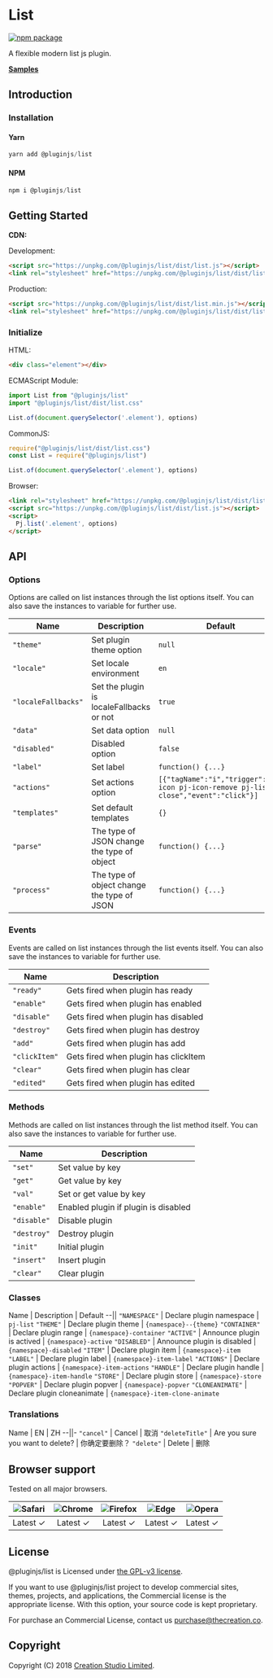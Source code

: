 # List

[![npm package](https://img.shields.io/npm/v/@pluginjs/list.svg)](https://www.npmjs.com/package/@pluginjs/list)

A flexible modern list js plugin.

**[Samples](https://codesandbox.io/s/github/pluginjs/pluginjs/tree/master/modules/list/samples)**

## Introduction

### Installation

#### Yarn

```javascript
yarn add @pluginjs/list
```

#### NPM

```javascript
npm i @pluginjs/list
```

## Getting Started

**CDN:**

Development:

```html
<script src="https://unpkg.com/@pluginjs/list/dist/list.js"></script>
<link rel="stylesheet" href="https://unpkg.com/@pluginjs/list/dist/list.css">
```

Production:

```html
<script src="https://unpkg.com/@pluginjs/list/dist/list.min.js"></script>
<link rel="stylesheet" href="https://unpkg.com/@pluginjs/list/dist/list.min.css">
```

### Initialize

HTML:

```html
<div class="element"></div>
```

ECMAScript Module:

```javascript
import List from "@pluginjs/list"
import "@pluginjs/list/dist/list.css"

List.of(document.querySelector('.element'), options)
```

CommonJS:

```javascript
require("@pluginjs/list/dist/list.css")
const List = require("@pluginjs/list")

List.of(document.querySelector('.element'), options)
```

Browser:

```html
<link rel="stylesheet" href="https://unpkg.com/@pluginjs/list/dist/list.css">
<script src="https://unpkg.com/@pluginjs/list/dist/list.js"></script>
<script>
  Pj.list('.element', options)
</script>
```

## API

### Options

Options are called on list instances through the list options itself.
You can also save the instances to variable for further use.

Name | Description | Default
--|--|--
`"theme"` | Set plugin theme option | `null`
`"locale"` | Set locale environment | `en`
`"localeFallbacks"` | Set the plugin is localeFallbacks or not | `true`
`"data"` | Set data option | `null`
`"disabled"` | Disabled option | `false`
`"label"` | Set label | `function() {...}`
`"actions"` | Set actions option | `[{"tagName":"i","trigger":"pj-icon pj-icon-remove pj-list-close","event":"click"}]`
`"templates"` | Set default templates | `{}`
`"parse"` | The type of JSON change the type of object | `function() {...}`
`"process"` | The type of object change the type of JSON | `function() {...}`

### Events

Events are called on list instances through the list events itself.
You can also save the instances to variable for further use.

Name | Description
--|--
`"ready"` | Gets fired when plugin has ready
`"enable"` | Gets fired when plugin has enabled
`"disable"` | Gets fired when plugin has disabled
`"destroy"` | Gets fired when plugin has destroy
`"add"` | Gets fired when plugin has add
`"clickItem"` | Gets fired when plugin has clickItem
`"clear"` | Gets fired when plugin has clear
`"edited"` | Gets fired when plugin has edited

### Methods

Methods are called on list instances through the list method itself.
You can also save the instances to variable for further use.

Name | Description
--|--
`"set"` | Set value by key
`"get"` | Get value by key
`"val"` | Set or get value by key
`"enable"` | Enabled plugin if plugin is disabled
`"disable"` | Disable plugin
`"destroy"` | Destroy plugin
`"init"` | Initial plugin
`"insert"` | Insert plugin
`"clear"` | Clear plugin

### Classes

Name | Description | Default
--||
`"NAMESPACE"` | Declare plugin namespace | `pj-list`
`"THEME"` | Declare plugin theme | `{namespace}--{theme}`
`"CONTAINER"` | Declare plugin range | `{namespace}-container`
`"ACTIVE"` | Announce plugin is actived | `{namespace}-active`
`"DISABLED"` | Announce plugin is disabled | `{namespace}-disabled`
`"ITEM"` | Declare plugin item | `{namespace}-item`
`"LABEL"` | Declare plugin label | `{namespace}-item-label`
`"ACTIONS"` | Declare plugin actions | `{namespace}-item-actions`
`"HANDLE"` | Declare plugin handle | `{namespace}-item-handle`
`"STORE"` | Declare plugin store | `{namespace}-store`
`"POPVER"` | Declare plugin popver | `{namespace}-popver`
`"CLONEANIMATE"` | Declare plugin cloneanimate | `{namespace}-item-clone-animate`

### Translations

Name | EN | ZH
--||-
`"cancel"` | Cancel | 取消
`"deleteTitle"` | Are you sure you want to delete? | 你确定要删除？
`"delete"` | Delete | 删除

## Browser support

Tested on all major browsers.

| <img src="https://raw.githubusercontent.com/alrra/browser-logos/master/src/safari/safari_32x32.png" alt="Safari"> | <img src="https://raw.githubusercontent.com/alrra/browser-logos/master/src/chrome/chrome_32x32.png" alt="Chrome"> | <img src="https://raw.githubusercontent.com/alrra/browser-logos/master/src/firefox/firefox_32x32.png" alt="Firefox"> | <img src="https://raw.githubusercontent.com/alrra/browser-logos/master/src/edge/edge_32x32.png" alt="Edge"> | <img src="https://raw.githubusercontent.com/alrra/browser-logos/master/src/opera/opera_32x32.png" alt="Opera"> |
|:--:|:--:|:--:|:--:|:--:|
| Latest ✓ | Latest ✓ | Latest ✓ | Latest ✓ | Latest ✓ |

## License

@pluginjs/list is Licensed under [the GPL-v3 license](LICENSE).

If you want to use @pluginjs/list project to develop commercial sites, themes, projects, and applications, the Commercial license is the appropriate license. With this option, your source code is kept proprietary.

For purchase an Commercial License, contact us purchase@thecreation.co.

## Copyright

Copyright (C) 2018 [Creation Studio Limited](creationstudio.com).